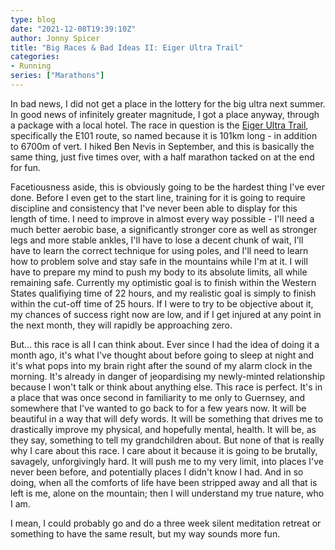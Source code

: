 ```yaml
---
type: blog
date: "2021-12-08T19:39:10Z"
author: Jonny Spicer
title: "Big Races & Bad Ideas II: Eiger Ultra Trail"
categories:
- Running
series: ["Marathons"]
---
```

In bad news, I did not get a place in the lottery for the big ultra next summer. In good news of infinitely greater magnitude, I got a place anyway, through a package with a local hotel. The race in question is the [Eiger Ultra Trail](https://www.eigerultratrail.ch/en/),
specifically the E101 route, so named because it is 101km long - in addition to 6700m of vert. I hiked Ben Nevis in September, and this is basically the same thing, just five times over, with a half marathon tacked on at the end for fun.

Facetiousness aside, this is obviously going to be the hardest thing I've ever done. Before I even get to the start line, training for it is going to require discipline and consistency that I've never been able to display for this length of time. I need to improve in almost
every way possible - I'll need a much better aerobic base, a significantly stronger core as well as stronger legs and more stable ankles, I'll have to lose a decent chunk of wait, I'll have to learn the correct technique for using poles, and I'll need to learn how to problem
solve and stay safe in the mountains while I'm at it. I will have to prepare my mind to push my body to its absolute limits, all while remaining safe. Currently my optimistic goal is to finish within the Western States qualifiying time of 22 hours, and my realistic goal is
simply to finish within the cut-off time of 25 hours. If I were to try to be objective about it, my chances of success right now are low, and if I get injured at any point in the next month, they will rapidly be approaching zero.

But... this race is all I can think about. Ever since I had the idea of doing it a month ago, it's what I've thought about before going to sleep at night and it's what pops into my brain right after the sound of my alarm clock in the morning. It's already in danger of jeopardising my newly-minted
relationship because I won't talk or think about anything else. This race is perfect. It's in a place that was once second in familiarity to me only to Guernsey, and somewhere that I've wanted to go back to for a few years now. It will be beautiful in a way that will defy words. It will be something
that drives me to drastically improve my physical, and hopefully mental, health. It will be, as they say, something to tell my grandchildren about. But none of that is really why I care about this race. I care about it because it is going to be brutally, savagely, unforgivingly hard. It will push me to
my very limit, into places I've never been before, and potentially places I didn't know I had. And in so doing, when all the comforts of life have been stripped away and all that is left is me, alone on the mountain; then I will understand my true nature, who I am.

I mean, I could probably go and do a three week silent meditation retreat or something to have the same result, but my way sounds more fun.
